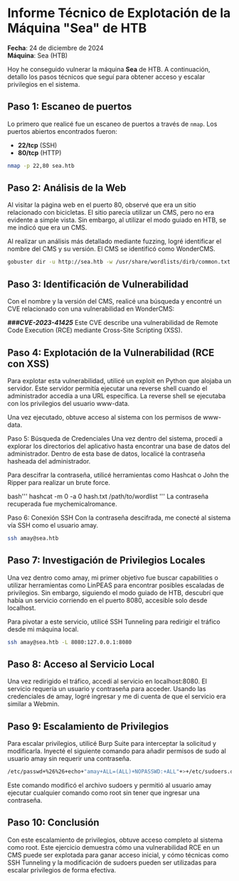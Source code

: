 # Informe Técnico de Explotación de la Máquina "Sea" de HTB

**Fecha**: 24 de diciembre de 2024  
**Máquina**: Sea (HTB)

Hoy he conseguido vulnerar la máquina **Sea** de HTB. A continuación, detallo los pasos técnicos que seguí para obtener acceso y escalar privilegios en el sistema.

## Paso 1: Escaneo de puertos

Lo primero que realicé fue un escaneo de puertos a través de `nmap`. Los puertos abiertos encontrados fueron:

- **22/tcp** (SSH)
- **80/tcp** (HTTP)

```bash
nmap -p 22,80 sea.htb
```

## Paso 2: Análisis de la Web

Al visitar la página web en el puerto 80, observé que era un sitio relacionado con bicicletas. El sitio parecía utilizar un CMS, pero no era evidente a simple vista. Sin embargo, al utilizar el modo guiado en HTB, se me indicó que era un CMS.

Al realizar un análisis más detallado mediante fuzzing, logré identificar el nombre del CMS y su versión. El CMS se identificó como WonderCMS.

```bash
gobuster dir -u http://sea.htb -w /usr/share/wordlists/dirb/common.txt

```

## Paso 3: Identificación de Vulnerabilidad

Con el nombre y la versión del CMS, realicé una búsqueda y encontré un CVE relacionado con una vulnerabilidad en WonderCMS:

***###CVE-2023-41425***
Este CVE describe una vulnerabilidad de Remote Code Execution (RCE) mediante Cross-Site Scripting (XSS).
## Paso 4: Explotación de la Vulnerabilidad (RCE con XSS)
Para explotar esta vulnerabilidad, utilicé un exploit en Python que alojaba un servidor. Este servidor permitía ejecutar una reverse shell cuando el administrador accedía a una URL específica. La reverse shell se ejecutaba con los privilegios del usuario www-data.

Una vez ejecutado, obtuve acceso al sistema con los permisos de www-data.

Paso 5: Búsqueda de Credenciales
Una vez dentro del sistema, procedí a explorar los directorios del aplicativo hasta encontrar una base de datos del administrador. Dentro de esta base de datos, localicé la contraseña hasheada del administrador.

Para descifrar la contraseña, utilicé herramientas como Hashcat o John the Ripper para realizar un brute force.

bash'''
hashcat -m 0 -a 0 hash.txt /path/to/wordlist
'''
La contraseña recuperada fue mychemicalromance.

Paso 6: Conexión SSH
Con la contraseña descifrada, me conecté al sistema vía SSH como el usuario amay.

```bash
ssh amay@sea.htb
```

## Paso 7: Investigación de Privilegios Locales

Una vez dentro como amay, mi primer objetivo fue buscar capabilities o utilizar herramientas como LinPEAS para encontrar posibles escaladas de privilegios. Sin embargo, siguiendo el modo guiado de HTB, descubrí que había un servicio corriendo en el puerto 8080, accesible solo desde localhost.

Para pivotar a este servicio, utilicé SSH Tunneling para redirigir el tráfico desde mi máquina local.

```bash
ssh amay@sea.htb -L 8080:127.0.0.1:8080
```

## Paso 8: Acceso al Servicio Local

Una vez redirigido el tráfico, accedí al servicio en localhost:8080. El servicio requería un usuario y contraseña para acceder. Usando las credenciales de amay, logré ingresar y me di cuenta de que el servicio era similar a Webmin.

## Paso 9: Escalamiento de Privilegios

Para escalar privilegios, utilicé Burp Suite para interceptar la solicitud y modificarla. Inyecté el siguiente comando para añadir permisos de sudo al usuario amay sin requerir una contraseña.

```bash
/etc/passwd+%26%26+echo+"amay+ALL=(ALL)+NOPASSWD:+ALL"+>+/etc/sudoers.d/amay+#
```

Este comando modificó el archivo sudoers y permitió al usuario amay ejecutar cualquier comando como root sin tener que ingresar una contraseña.

## Paso 10: Conclusión
Con este escalamiento de privilegios, obtuve acceso completo al sistema como root. Este ejercicio demuestra cómo una vulnerabilidad RCE en un CMS puede ser explotada para ganar acceso inicial, y cómo técnicas como SSH Tunneling y la modificación de sudoers pueden ser utilizadas para escalar privilegios de forma efectiva.